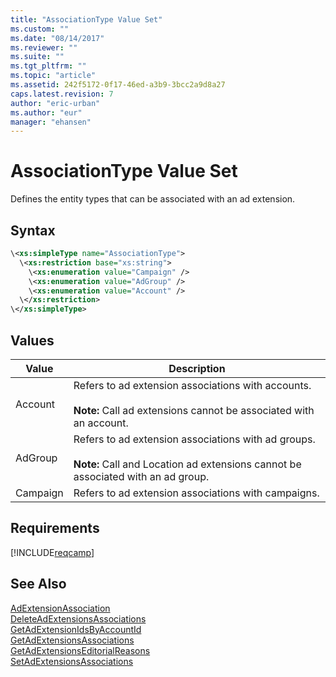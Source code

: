 ```yaml
---
title: "AssociationType Value Set"
ms.custom: ""
ms.date: "08/14/2017"
ms.reviewer: ""
ms.suite: ""
ms.tgt_pltfrm: ""
ms.topic: "article"
ms.assetid: 242f5172-0f17-46ed-a3b9-3bcc2a9d8a27
caps.latest.revision: 7
author: "eric-urban"
ms.author: "eur"
manager: "ehansen"
---
```

# AssociationType Value Set
Defines the entity types that can be associated with an ad extension.

## Syntax

```xml
\<xs:simpleType name="AssociationType">
  \<xs:restriction base="xs:string">
    \<xs:enumeration value="Campaign" />
    \<xs:enumeration value="AdGroup" />
    \<xs:enumeration value="Account" />
  \</xs:restriction>
\</xs:simpleType>
```

## Values

|Value|Description|
|---------|---------------|
|Account|Refers to ad extension associations with accounts.<br /><br />**Note:** Call ad extensions cannot be associated with an account.|
|AdGroup|Refers to ad extension associations with ad groups.<br /><br />**Note:** Call and Location ad extensions cannot be associated with an ad group.|
|Campaign|Refers to ad extension associations with campaigns.|

## Requirements
[!INCLUDE[reqcamp](../campaign-api/includes/reqcamp.md)]
## See Also
[AdExtensionAssociation](../campaign-api/adextensionassociation-data-object.md)  
[DeleteAdExtensionsAssociations](../campaign-api/deleteadextensionsassociations-service-operation.md)  
[GetAdExtensionIdsByAccountId](../campaign-api/getadextensionidsbyaccountid-service-operation.md)  
[GetAdExtensionsAssociations](../campaign-api/getadextensionsassociations-service-operation.md)  
[GetAdExtensionsEditorialReasons](../campaign-api/getadextensionseditorialreasons-service-operation.md)  
[SetAdExtensionsAssociations](../campaign-api/setadextensionsassociations-service-operation.md)  

